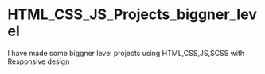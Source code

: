 # HTML_CSS_JS_Projects_biggner_level
I have made some biggner level projects using HTML,CSS,JS,SCSS with Responsive design 
